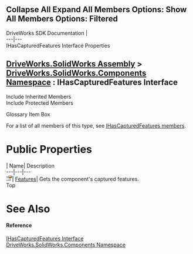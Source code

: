 Collapse All Expand All Members Options: Show All  Members Options: Filtered   
---  
DriveWorks SDK Documentation  |   
---|---  
IHasCapturedFeatures Interface Properties   
  
[DriveWorks.SolidWorks Assembly](topic13342.md) > [DriveWorks.SolidWorks.Components Namespace](topic13925.md) : IHasCapturedFeatures Interface  
---  
  
Include Inherited Members    
Include Protected Members    


Glossary Item Box

For a list of all members of this type, see [IHasCapturedFeatures members](topic13946.md).

# Public Properties

| Name| Description  
---|---|---  
![ Property](dotnetimages/Property.gif)| [Features](topic13950.md)| Gets the component's captured features.   
Top

# See Also

#### Reference

[IHasCapturedFeatures Interface](topic13945.md)   
[DriveWorks.SolidWorks.Components Namespace](topic13925.md)


